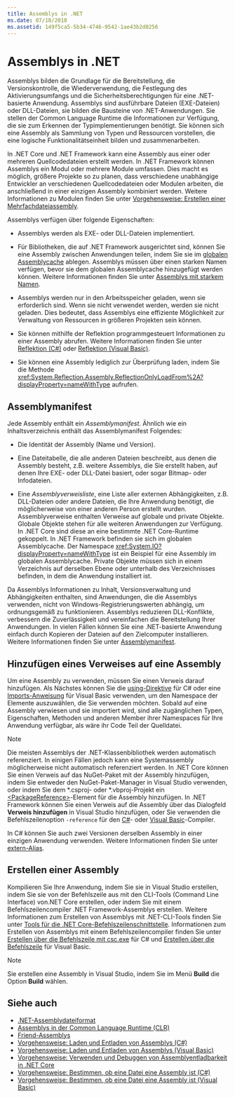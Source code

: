 ```yaml
---
title: Assemblys in .NET
ms.date: 07/10/2018
ms.assetid: 149f5ca5-5b34-4746-9542-1ae43b2d0256
---
```

# <a name="assemblies-in-net"></a>Assemblys in .NET

Assemblys bilden die Grundlage für die Bereitstellung, die Versionskontrolle, die Wiederverwendung, die Festlegung des Aktivierungsumfangs und die Sicherheitsberechtigungen für eine .NET-basierte Anwendung. Assemblys sind ausführbare Dateien (EXE-Dateien) oder DLL-Dateien, sie bilden die Bausteine von .NET-Anwendungen. Sie stellen der Common Language Runtime die Informationen zur Verfügung, die sie zum Erkennen der Typimplementierungen benötigt. Sie können sich eine Assembly als Sammlung von Typen und Ressourcen vorstellen, die eine logische Funktionalitätseinheit bilden und zusammenarbeiten.

In .NET Core und .NET Framework kann eine Assembly aus einer oder mehreren Quellcodedateien erstellt werden. In .NET Framework können Assemblys ein Modul oder mehrere Module umfassen. Dies macht es möglich, größere Projekte so zu planen, dass verschiedene unabhängige Entwickler an verschiedenen Quellcodedateien oder Modulen arbeiten, die anschließend in einer einzigen Assembly kombiniert werden. Weitere Informationen zu Modulen finden Sie unter [Vorgehensweise: Erstellen einer Mehrfachdateiassembly](../../framework/app-domains/how-to-build-a-multifile-assembly.md).

Assemblys verfügen über folgende Eigenschaften:

- Assemblys werden als EXE- oder DLL-Dateien implementiert.

- Für Bibliotheken, die auf .NET Framework ausgerichtet sind, können Sie eine Assembly zwischen Anwendungen teilen, indem Sie sie im [globalen Assemblycache](../../framework/app-domains/gac.md) ablegen. Assemblys müssen über einen starken Namen verfügen, bevor sie dem globalen Assemblycache hinzugefügt werden können. Weitere Informationen finden Sie unter [Assemblys mit starkem Namen](../../framework/app-domains/strong-named-assemblies.md).

- Assemblys werden nur in den Arbeitsspeicher geladen, wenn sie erforderlich sind. Wenn sie nicht verwendet werden, werden sie nicht geladen. Dies bedeutet, dass Assemblys eine effiziente Möglichkeit zur Verwaltung von Ressourcen in größeren Projekten sein können.

- Sie können mithilfe der Reflektion programmgesteuert Informationen zu einer Assembly abrufen. Weitere Informationen finden Sie unter [Reflektion (C#)](../../csharp/programming-guide/concepts/reflection.md) oder [Reflektion (Visual Basic)](../../visual-basic/programming-guide/concepts/reflection.md).

- Sie können eine Assembly lediglich zur Überprüfung laden, indem Sie die Methode <xref:System.Reflection.Assembly.ReflectionOnlyLoadFrom%2A?displayProperty=nameWithType> aufrufen.

## <a name="assembly-manifest"></a>Assemblymanifest

Jede Assembly enthält ein *Assemblymanifest*. Ähnlich wie ein Inhaltsverzeichnis enthält das Assemblymanifest Folgendes:

- Die Identität der Assembly (Name und Version).

- Eine Dateitabelle, die alle anderen Dateien beschreibt, aus denen die Assembly besteht, z.B. weitere Assemblys, die Sie erstellt haben, auf denen Ihre EXE- oder DLL-Datei basiert, oder sogar Bitmap- oder Infodateien.

- Eine *Assemblyverweisliste*, eine Liste aller externen Abhängigkeiten, z.B. DLL-Dateien oder andere Dateien, die Ihre Anwendung benötigt, die möglicherweise von einer anderen Person erstellt wurden. Assemblyverweise enthalten Verweise auf globale und private Objekte. Globale Objekte stehen für alle weiteren Anwendungen zur Verfügung. In .NET Core sind diese an eine bestimmte .NET Core-Runtime gekoppelt. In .NET Framework befinden sie sich im globalen Assemblycache. Der Namespace <xref:System.IO?displayProperty=nameWithType> ist ein Beispiel für eine Assembly im globalen Assemblycache. Private Objekte müssen sich in einem Verzeichnis auf derselben Ebene oder unterhalb des Verzeichnisses befinden, in dem die Anwendung installiert ist.

Da Assemblys Informationen zu Inhalt, Versionsverwaltung und Abhängigkeiten enthalten, sind Anwendungen, die die Assemblys verwenden, nicht von Windows-Registrierungswerten abhängig, um ordnungsgemäß zu funktionieren. Assemblys reduzieren DLL-Konflikte, verbessern die Zuverlässigkeit und vereinfachen die Bereitstellung Ihrer Anwendungen. In vielen Fällen können Sie eine .NET-basierte Anwendung einfach durch Kopieren der Dateien auf den Zielcomputer installieren. Weitere Informationen finden Sie unter [Assemblymanifest](../../framework/app-domains/assembly-manifest.md).

## <a name="adding-a-reference-to-an-assembly"></a>Hinzufügen eines Verweises auf eine Assembly

Um eine Assembly zu verwenden, müssen Sie einen Verweis darauf hinzufügen. Als Nächstes können Sie die [using-Direktive](../../csharp/language-reference/keywords/using-directive.md) für C# oder eine [Imports-Anweisung](../../visual-basic/language-reference/statements/imports-statement-net-namespace-and-type.md) für Visual Basic verwenden, um den Namespace der Elemente auszuwählen, die Sie verwenden möchten. Sobald auf eine Assembly verwiesen und sie importiert wird, sind alle zugänglichen Typen, Eigenschaften, Methoden und anderen Member ihrer Namespaces für Ihre Anwendung verfügbar, als wäre ihr Code Teil der Quelldatei.

> [!NOTE]
> Die meisten Assemblys der .NET-Klassenbibliothek werden automatisch referenziert. In einigen Fällen jedoch kann eine Systemassembly möglicherweise nicht automatisch referenziert werden. In .NET Core können Sie einen Verweis auf das NuGet-Paket mit der Assembly hinzufügen, indem Sie entweder den NuGet-Paket-Manager in Visual Studio verwenden, oder indem Sie dem *.csproj- oder *.vbproj-Projekt ein [\<PackageReference>](../../core/tools/dependencies.md#the-new-packagereference-element)-Element für die Assembly hinzufügen. In .NET Framework können Sie einen Verweis auf die Assembly über das Dialogfeld **Verweis hinzufügen** in Visual Studio hinzufügen, oder Sie verwenden die Befehlszeilenoption `-reference` für den [C#](../../csharp/language-reference/compiler-options/reference-compiler-option.md)- oder [Visual Basic](../../visual-basic/reference/command-line-compiler/reference.md)-Compiler.

In C# können Sie auch zwei Versionen derselben Assembly in einer einzigen Anwendung verwenden. Weitere Informationen finden Sie unter [extern-Alias](../../csharp/language-reference/keywords/extern-alias.md).

## <a name="creating-an-assembly"></a>Erstellen einer Assembly

Kompilieren Sie Ihre Anwendung, indem Sie sie in Visual Studio erstellen, indem Sie sie von der Befehlszeile aus mit den CLI-Tools (Command Line Interface) von.NET Core erstellen, oder indem Sie mit einem Befehlszeilencompiler .NET Framework-Assemblys erstellen. Weitere Informationen zum Erstellen von Assemblys mit .NET-CLI-Tools finden Sie unter [Tools für die .NET Core-Befehlszeilenschnittstelle](../../core/tools/index.md). Informationen zum Erstellen von Assemblys mit einem Befehlszeilencompiler finden Sie unter [Erstellen über die Befehlszeile mit csc.exe](../../csharp/language-reference/compiler-options/command-line-building-with-csc-exe.md) für C# und [Erstellen über die Befehlszeile](../../visual-basic/reference/command-line-compiler/building-from-the-command-line.md) für Visual Basic.

> [!NOTE]
> Sie erstellen eine Assembly in Visual Studio, indem Sie im Menü **Build** die Option **Build** wählen.

## <a name="see-also"></a>Siehe auch

- [.NET-Assemblydateiformat](file-format.md)
- [Assemblys in der Common Language Runtime (CLR)](../../framework/app-domains/assemblies-in-the-common-language-runtime.md)
- [Friend-Assemblys](friend-assemblies.md)
- [Vorgehensweise: Laden und Entladen von Assemblys (C#)](../../csharp/programming-guide/concepts/assemblies-gac/how-to-load-and-unload-assemblies.md)
- [Vorgehensweise: Laden und Entladen von Assemblys (Visual Basic)](../../visual-basic/programming-guide/concepts/assemblies-gac/how-to-load-and-unload-assemblies.md)
- [Vorgehensweise: Verwenden und Debuggen von Assemblyentladbarkeit in .NET Core](unloadability-howto.md)
- [Vorgehensweise: Bestimmen, ob eine Datei eine Assembly ist (C#)](../../csharp/programming-guide/concepts/assemblies-gac/how-to-determine-if-a-file-is-an-assembly.md)
- [Vorgehensweise: Bestimmen, ob eine Datei eine Assembly ist (Visual Basic)](../../visual-basic/programming-guide/concepts/assemblies-gac/how-to-determine-if-a-file-is-an-assembly.md)
